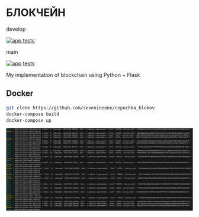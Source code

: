 # БЛОКЧЕЙН

develop

[![app tests](https://github.com/sevenineone/cepochka_blokov/actions/workflows/test.yml/badge.svg?branch=develop)](https://github.com/sevenineone/cepochka_blokov/actions/workflows/test.yml)

main

[![app tests](https://github.com/sevenineone/cepochka_blokov/actions/workflows/test.yml/badge.svg?branch=main)](https://github.com/sevenineone/cepochka_blokov/actions/workflows/test.yml)

My implementation of blockchain using Python + Flask

## Docker

```bash
git clone https://github.com/sevenineone/cepochka_blokov
docker-compose build
docker-compose up
```

![](./imgs/1.png)